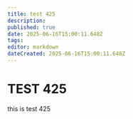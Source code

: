 ```yaml
---
title: test 425
description: 
published: true
date: 2025-06-16T15:00:11.648Z
tags: 
editor: markdown
dateCreated: 2025-06-16T15:00:11.648Z
---
```


# TEST 425
this is test 425

